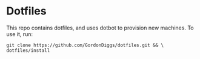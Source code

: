 # Dotfiles

This repo contains dotfiles, and uses dotbot to provision new machines. To use it, run:

```
git clone https://github.com/GordonDiggs/dotfiles.git && \
dotfiles/install
```
